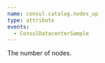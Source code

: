 ```yaml
---
name: consul.catalog.nodes_up
type: attribute
events:
  - ConsulDatacenterSample
---
```


The number of nodes.